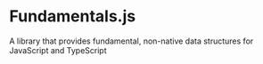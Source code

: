# Fundamentals.js
A library that provides fundamental, non-native data structures for JavaScript and TypeScript
